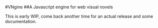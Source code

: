 #VNgine
##A Javascript engine for web visual novels

This is early WIP, come back another time for an actual release and some documentation.
